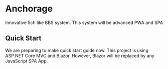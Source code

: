 # Anchorage
Innovative 5ch like BBS system.
This system will be advanced PWA and SPA 

## Quick Start
We are preparing to make quick start guide now.
This project is using ASP.NET Core MVC and Blazor.
However, Blazor will be replaced by any JavaScript SPA App.
